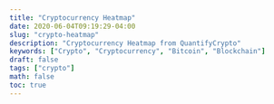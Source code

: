 ```yaml
---
title: "Cryptocurrency Heatmap"
date: 2020-06-04T09:19:29-04:00
slug: "crypto-heatmap"
description: "Cryptocurrency Heatmap from QuantifyCrypto"
keywords: ["Crypto", "Cryptocurrency", "Bitcoin", "Blockchain"]
draft: false
tags: ["crypto"]
math: false
toc: true
---
```

